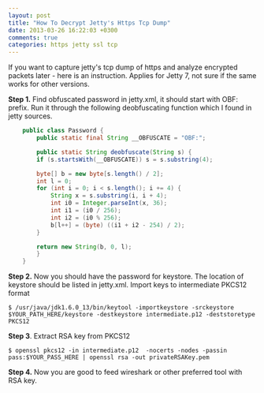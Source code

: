 ```yaml
---
layout: post
title: "How To Decrypt Jetty's Https Tcp Dump"
date: 2013-03-26 16:22:03 +0300
comments: true
categories: https jetty ssl tcp
---
```


If you want to capture jetty's tcp dump of https and analyze encrypted packets later - here is an instruction. Applies for Jetty 7, not sure if the same works for other versions.

<!-- more -->


**Step 1.** Find obfuscated password in jetty.xml, it should start with OBF: prefix. Run it through the following deobfuscating function which I found in jetty sources.

```java
	public class Password {
	    public static final String __OBFUSCATE = "OBF:";

	    public static String deobfuscate(String s) {
		if (s.startsWith(__OBFUSCATE)) s = s.substring(4);

		byte[] b = new byte[s.length() / 2];
		int l = 0;
		for (int i = 0; i < s.length(); i += 4) {
		    String x = s.substring(i, i + 4);
		    int i0 = Integer.parseInt(x, 36);
		    int i1 = (i0 / 256);
		    int i2 = (i0 % 256);
		    b[l++] = (byte) ((i1 + i2 - 254) / 2);
		}

		return new String(b, 0, l);
	    }
	}
```

**Step 2.** Now you should have the password for keystore. The location of keystore should be listed in jetty.xml. Import keys to intermediate PKCS12 format

    $ /usr/java/jdk1.6.0_13/bin/keytool -importkeystore -srckeystore $YOUR_PATH_HERE/keystore -destkeystore intermediate.p12 -deststoretype PKCS12

**Step 3**. Extract RSA key from PKCS12

    $ openssl pkcs12 -in intermediate.p12  -nocerts -nodes -passin pass:$YOUR_PASS_HERE | openssl rsa -out privateRSAKey.pem

**Step 4.** Now you are good to feed wireshark or other preferred tool with RSA key.


